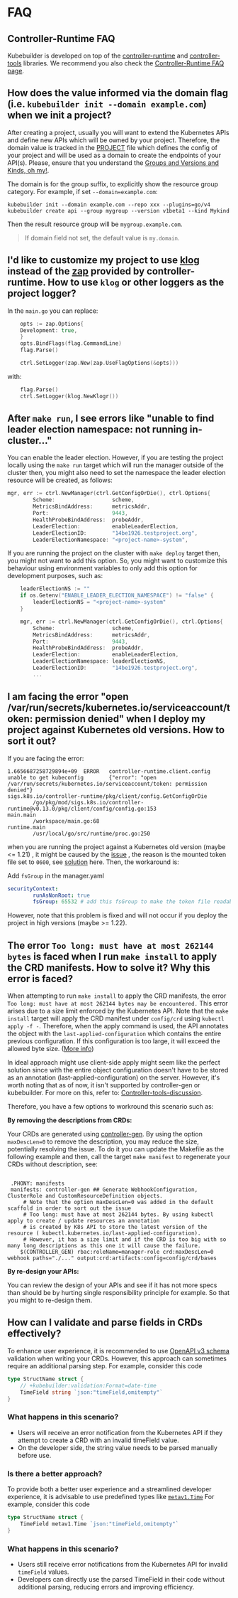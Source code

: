 
# FAQ

<aside class="note">
<h1> Controller-Runtime FAQ </h1>

Kubebuilder is developed on top of the [controller-runtime](https://github.com/kubernetes-sigs/controller-runtime)
and [controller-tools](https://github.com/kubernetes-sigs/controller-tools) libraries. We recommend you also check
the [Controller-Runtime FAQ page](https://github.com/kubernetes-sigs/controller-runtime/blob/main/FAQ.md).
</aside>


## How does the value informed via the domain flag (i.e. `kubebuilder init --domain example.com`) when we init a project?

After creating a project, usually you will want to extend the Kubernetes APIs and define new APIs which will be owned by your project. Therefore, the domain value is tracked in the [PROJECT][project-file-def] file which defines the config of your project and will be used as a domain to create the endpoints of your API(s). Please, ensure that you understand the [Groups and Versions and Kinds, oh my!][gvk].

The domain is for the group suffix, to explicitly show the resource group category.
For example, if set `--domain=example.com`:
```
kubebuilder init --domain example.com --repo xxx --plugins=go/v4
kubebuilder create api --group mygroup --version v1beta1 --kind Mykind
```
Then the result resource group will be `mygroup.example.com`.

> If domain field not set, the default value is `my.domain`.

## I'd like to customize my project to use [klog][klog] instead of the [zap][zap] provided by controller-runtime. How to use `klog` or other loggers as the project logger?

In the `main.go` you can replace:
```go
    opts := zap.Options{
    Development: true,
    }
    opts.BindFlags(flag.CommandLine)
    flag.Parse()

    ctrl.SetLogger(zap.New(zap.UseFlagOptions(&opts)))
```
with:
```go
    flag.Parse()
	ctrl.SetLogger(klog.NewKlogr())
```

## After `make run`, I see errors like "unable to find leader election namespace: not running in-cluster..."

You can enable the leader election. However, if you are testing the project locally using the `make run`
target which will run the manager outside of the cluster then, you might also need to set the
namespace the leader election resource will be created, as follows:
```go
mgr, err := ctrl.NewManager(ctrl.GetConfigOrDie(), ctrl.Options{
		Scheme:                  scheme,
		MetricsBindAddress:      metricsAddr,
		Port:                    9443,
		HealthProbeBindAddress:  probeAddr,
		LeaderElection:          enableLeaderElection,
		LeaderElectionID:        "14be1926.testproject.org",
		LeaderElectionNamespace: "<project-name>-system",
```

If you are running the project on the cluster with `make deploy` target
then, you might not want to add this option. So, you might want to customize this behaviour using
environment variables to only add this option for development purposes, such as:

```go
    leaderElectionNS := ""
	if os.Getenv("ENABLE_LEADER_ELECTION_NAMESPACE") != "false" {
		leaderElectionNS = "<project-name>-system"
	}

	mgr, err := ctrl.NewManager(ctrl.GetConfigOrDie(), ctrl.Options{
		Scheme:                  scheme,
		MetricsBindAddress:      metricsAddr,
		Port:                    9443,
		HealthProbeBindAddress:  probeAddr,
		LeaderElection:          enableLeaderElection,
		LeaderElectionNamespace: leaderElectionNS,
		LeaderElectionID:        "14be1926.testproject.org",
		...
```

## I am facing the error "open /var/run/secrets/kubernetes.io/serviceaccount/token: permission denied" when I deploy my project against Kubernetes old versions. How to sort it out?

If you are facing the error:
```
1.6656687258729894e+09  ERROR   controller-runtime.client.config        unable to get kubeconfig        {"error": "open /var/run/secrets/kubernetes.io/serviceaccount/token: permission denied"}
sigs.k8s.io/controller-runtime/pkg/client/config.GetConfigOrDie
        /go/pkg/mod/sigs.k8s.io/controller-runtime@v0.13.0/pkg/client/config/config.go:153
main.main
        /workspace/main.go:68
runtime.main
        /usr/local/go/src/runtime/proc.go:250
```
when you are running the project against a Kubernetes old version (maybe <= 1.21) , it might be caused by the [issue][permission-issue] , the reason is the mounted token file set to `0600`, see [solution][permission-PR] here. Then, the workaround is:

Add `fsGroup` in the manager.yaml
```yaml
securityContext:
        runAsNonRoot: true
        fsGroup: 65532 # add this fsGroup to make the token file readable
```
However, note that this problem is fixed and will not occur if you deploy the project in high versions (maybe >= 1.22).

## The error `Too long: must have at most 262144 bytes` is faced when I run `make install` to apply the CRD manifests. How to solve it? Why this error is faced?

When attempting to run `make install` to apply the CRD manifests, the error `Too long: must have at most 262144 bytes may be encountered.` This error arises due to a size limit enforced by the Kubernetes API. Note that the `make install` target will apply the CRD manifest under `config/crd` using `kubectl apply -f -`. Therefore, when the apply command is used, the API annotates the object with the `last-applied-configuration` which contains the entire previous configuration. If this configuration is too large, it will exceed the allowed byte size. ([More info][k8s-obj-creation])

In ideal approach might use client-side apply might seem like the perfect solution since with the entire object configuration doesn't have to be stored as an annotation (last-applied-configuration) on the server. However, it's worth noting that as of now, it isn't supported by controller-gen or kubebuilder. For more on this, refer to: [Controller-tools-discussion][controller-tools-pr].

Therefore, you have a few options to workround this scenario such as:

**By removing the descriptions from CRDs:**

Your CRDs are generated using [controller-gen][controller-gen]. By using the option `maxDescLen=0` to remove the description, you may reduce the size, potentially resolving the issue. To do it you can update the Makefile as the following example and then, call the target `make manifest` to regenerate your CRDs without description, see:

```shell

 .PHONY: manifests
 manifests: controller-gen ## Generate WebhookConfiguration, ClusterRole and CustomResourceDefinition objects.
     # Note that the option maxDescLen=0 was added in the default scaffold in order to sort out the issue
     # Too long: must have at most 262144 bytes. By using kubectl apply to create / update resources an annotation
     # is created by K8s API to store the latest version of the resource ( kubectl.kubernetes.io/last-applied-configuration).
     # However, it has a size limit and if the CRD is too big with so many long descriptions as this one it will cause the failure.
 	$(CONTROLLER_GEN) rbac:roleName=manager-role crd:maxDescLen=0 webhook paths="./..." output:crd:artifacts:config=config/crd/bases
```
**By re-design your APIs:**

You can review the design of your APIs and see if it has not more specs than should be by hurting single responsibility principle for example. So that you might to re-design them.

## How can I validate and parse fields in CRDs effectively?

To enhance user experience, it is recommended to use [OpenAPI v3 schema](https://github.com/OAI/OpenAPI-Specification/blob/main/versions/3.0.0.md#schemaObject) validation when writing your CRDs. However, this approach can sometimes require an additional parsing step.
For example, consider this code
```go
type StructName struct {
	// +kubebuilder:validation:Format=date-time
	TimeField string `json:"timeField,omitempty"`
}
```

### What happens in this scenario?

- Users will receive an error notification from the Kubernetes API if they attempt to create a CRD with an invalid timeField value.
- On the developer side, the string value needs to be parsed manually before use.

### Is there a better approach?

To provide both a better user experience and a streamlined developer experience, it is advisable to use predefined types like [`metav1.Time`](https://pkg.go.dev/k8s.io/apimachinery@v0.31.1/pkg/apis/meta/v1#Time)
For example, consider this code
```go
type StructName struct {
	TimeField metav1.Time `json:"timeField,omitempty"`
}
```

### What happens in this scenario?

- Users still receive error notifications from the Kubernetes API for invalid `timeField` values.
- Developers can directly use the parsed TimeField in their code without additional parsing, reducing errors and improving efficiency.



[k8s-obj-creation]: https://kubernetes.io/docs/tasks/manage-kubernetes-objects/declarative-config/#how-to-create-objects
[gvk]: ./cronjob-tutorial/gvks.md
[project-file-def]: ./reference/project-config.md
[klog]: https://github.com/kubernetes/klog
[zap]: https://github.com/uber-go/zap
[permission-issue]: https://github.com/kubernetes/kubernetes/issues/82573
[permission-PR]: https://github.com/kubernetes/kubernetes/pull/89193
[controller-gen]: ./reference/controller-gen.html
[controller-tools-pr]: https://github.com/kubernetes-sigs/controller-tools/pull/536
